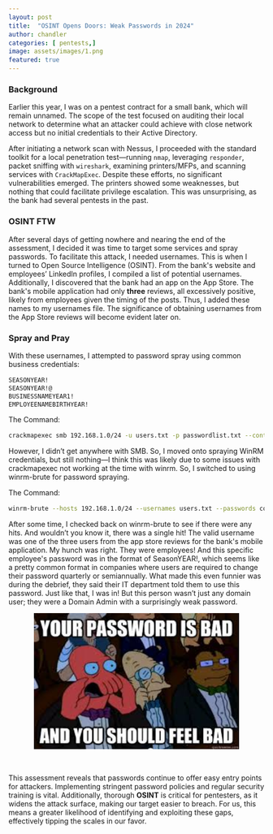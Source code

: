 ```yaml
---
layout: post
title:  "OSINT Opens Doors: Weak Passwords in 2024"
author: chandler
categories: [ pentests,]
image: assets/images/1.png
featured: true
---
```


### Background
Earlier this year, I was on a pentest contract for a small bank, which will remain unnamed. The scope of the test focused on auditing their local network to determine what an attacker could achieve with close network access but no initial credentials to their Active Directory.

After initiating a network scan with Nessus, I proceeded with the standard toolkit for a local penetration test—running `nmap`, leveraging `responder`, packet sniffing with `wireshark`, examining printers/MFPs, and scanning services with `CrackMapExec`. Despite these efforts, no significant vulnerabilities emerged. The printers showed some weaknesses, but nothing that could facilitate privilege escalation. This was unsurprising, as the bank had several pentests in the past.

### OSINT FTW
After several days of getting nowhere and nearing the end of the assessment, I decided it was time to target some services and spray passwords. To facilitate this attack, I needed usernames. This is when I turned to Open Source Intelligence (OSINT). From the bank's website and employees’ LinkedIn profiles, I compiled a list of potential usernames. Additionally, I discovered that the bank had an app on the App Store. The bank's mobile application had only <b>three</b> reviews, all excessively positive, likely from employees given the timing of the posts. Thus, I added these names to my usernames file. The significance of obtaining usernames from the App Store reviews will become evident later on.


### Spray and Pray
With these usernames, I attempted to password spray using common business credentials:

```code
SEASONYEAR!
SEASONYEAR!@
BUSINESSNAMEYEAR1!
EMPLOYEENAMEBIRTHYEAR!
```
The Command:

```bash
crackmapexec smb 192.168.1.0/24 -u users.txt -p passwordlist.txt --continue-on-success
```

However, I didn’t get anywhere with SMB. So, I moved onto spraying WinRM credentials, but still nothing—I think this was likely due to some issues with crackmapexec not working at the time with winrm. So, I switched to using winrm-brute for password spraying.

The Command:

```bash
winrm-brute --hosts 192.168.1.0/24 --usernames users.txt --passwords common_passwords.txt
```

After some time, I checked back on winrm-brute to see if there were any hits. And wouldn’t you know it, there was a single hit! The valid username was one of the three users from the app store reviews for the bank's mobile application. My hunch was right. They were employees! And this specific employee's password was in the format of SeasonYEAR!, which seems like a pretty common format in companies where users are required to change their password quarterly or semiannually. What made this even funnier was during the debrief, they said their IT department told them to use this password. Just like that, I was in! But this person wasn’t just any domain user; they were a Domain Admin with a surprisingly weak password.
<p align="center">
  <img src="../assets/images/bad-password.jfif" alt="Do better!" title="Bad Passsword" width="80%" />
</p>
<br>

This assessment reveals that passwords continue to offer easy entry points for attackers. Implementing stringent password policies and regular security training is vital. Additionally, thorough <b>OSINT</b> is critical for pentesters, as it widens the attack surface, making our target easier to breach. For us, this means a greater likelihood of identifying and exploiting these gaps, effectively tipping the scales in our favor.
